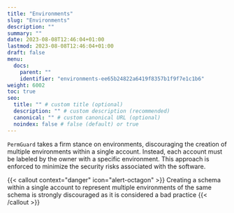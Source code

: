 ```yaml
---
title: "Environments"
slug: "Environments"
description: ""
summary: ""
date: 2023-08-08T12:46:04+01:00
lastmod: 2023-08-08T12:46:04+01:00
draft: false
menu:
  docs:
    parent: ""
    identifier: "environments-ee65b24822a6419f8357b1f9f7e1c1b6"
weight: 6002
toc: true
seo:
  title: "" # custom title (optional)
  description: "" # custom description (recommended)
  canonical: "" # custom canonical URL (optional)
  noindex: false # false (default) or true
---
```

`PermGuard` takes a firm stance on environments, discouraging the creation of multiple environments within a single account. Instead, each account must be labeled by the owner with a specific environment. This approach is enforced to minimize the security risks associated with the software.

{{< callout context="danger" icon="alert-octagon" >}}
Creating a schema within a single account to represent multiple environments of the same schema is strongly discouraged as it is considered a bad practice
{{< /callout >}}
